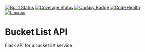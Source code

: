 [![Build Status](https://travis-ci.org/andela-landia/bucket-list-application-api.svg?branch=develop)](https://travis-ci.org/andela-landia/bucket-list-application-api)
[![Coverage Status](https://coveralls.io/repos/github/andela-landia/bucket-list-application-api/badge.svg?branch=develop)](https://coveralls.io/github/andela-landia/bucket-list-application-api?branch=develop)
[![Codacy Badge](https://api.codacy.com/project/badge/Grade/251f29933e7d47dca535a64221b3f1f7)](https://www.codacy.com/app/loice-andia/bucket-list-application-api_2?utm_source=github.com&amp;utm_medium=referral&amp;utm_content=andela-landia/bucket-list-application-api&amp;utm_campaign=Badge_Grade)
[![Code Health](https://landscape.io/github/andela-landia/bucket-list-application-api/develop/landscape.svg?style=flat)](https://landscape.io/github/andela-landia/bucket-list-application-api/develop)
[![License](http://img.shields.io/:license-mit-blue.svg)](http://doge.mit-license.org)
# Bucket List API
Flask API for a bucket list service.
